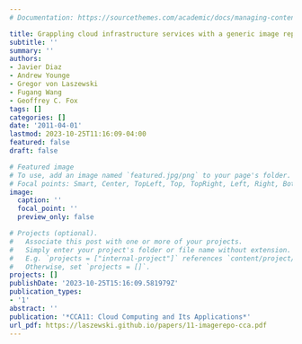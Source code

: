 ```yaml
---
# Documentation: https://sourcethemes.com/academic/docs/managing-content/

title: Grappling cloud infrastructure services with a generic image repository
subtitle: ''
summary: ''
authors:
- Javier Diaz
- Andrew Younge
- Gregor von Laszewski
- Fugang Wang
- Geoffrey C. Fox
tags: []
categories: []
date: '2011-04-01'
lastmod: 2023-10-25T11:16:09-04:00
featured: false
draft: false

# Featured image
# To use, add an image named `featured.jpg/png` to your page's folder.
# Focal points: Smart, Center, TopLeft, Top, TopRight, Left, Right, BottomLeft, Bottom, BottomRight.
image:
  caption: ''
  focal_point: ''
  preview_only: false

# Projects (optional).
#   Associate this post with one or more of your projects.
#   Simply enter your project's folder or file name without extension.
#   E.g. `projects = ["internal-project"]` references `content/project/deep-learning/index.md`.
#   Otherwise, set `projects = []`.
projects: []
publishDate: '2023-10-25T15:16:09.581979Z'
publication_types:
- '1'
abstract: ''
publication: '*CCA11: Cloud Computing and Its Applications*'
url_pdf: https://laszewski.github.io/papers/11-imagerepo-cca.pdf
---
```

